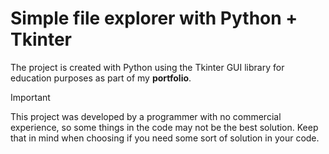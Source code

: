 # Simple file explorer with Python + Tkinter
The project is created with Python using the Tkinter GUI library for education purposes as part of my **portfolio**.

> [!IMPORTANT]
> This project was developed by a programmer with no commercial experience, so some things in the code may not be the best solution. Keep that in mind when choosing if you need some sort of solution in your code.
